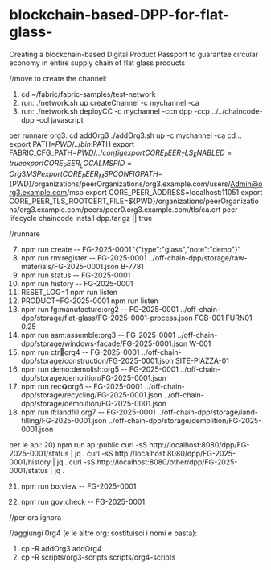 # blockchain-based-DPP-for-flat-glass-
Creating a blockchain-based Digital Product Passport to guarantee circular economy in entire supply chain of flat glass products

//move to create the channel:
1) cd ~/fabric/fabric-samples/test-network
2) run: ./network.sh up createChannel -c mychannel -ca
3) run: ./network.sh deployCC -c mychannel -ccn dpp -ccp ../../chaincode-dpp -ccl javascript

per runnare org3:
cd addOrg3
./addOrg3.sh up -c mychannel -ca
cd ..
export PATH=${PWD}/../bin:$PATH
export FABRIC_CFG_PATH=${PWD}/../config
export CORE_PEER_TLS_ENABLED=true
export CORE_PEER_LOCALMSPID=Org3MSP
export CORE_PEER_MSPCONFIGPATH=${PWD}/organizations/peerOrganizations/org3.example.com/users/Admin@org3.example.com/msp
export CORE_PEER_ADDRESS=localhost:11051
export CORE_PEER_TLS_ROOTCERT_FILE=${PWD}/organizations/peerOrganizations/org3.example.com/peers/peer0.org3.example.com/tls/ca.crt
peer lifecycle chaincode install dpp.tar.gz || true

//runnare

7)	npm run create -- FG-2025-0001 '{"type":"glass","note":"demo"}'
8)	npm run rm:register -- FG-2025-0001 ../off-chain-dpp/storage/raw-materials/FG-2025-0001.json B-7781 
9)	npm run status -- FG-2025-0001
10)	npm run history -- FG-2025-0001
11)	RESET_LOG=1 npm run listen
12)	PRODUCT=FG-2025-0001 npm run listen
14)	npm run fg:manufacture:org2 -- FG-2025-0001 ../off-chain-dpp/storage/flat-glass/FG-2025-0001-process.json FGB-001 FURN01 0.25
15)	npm run asm:assemble:org3 -- FG-2025-0001 ../off-chain-dpp/storage/windows-facade/FG-2025-0001.json W-001
16)	npm run ctr:construction:org4 -- FG-2025-0001 ../off-chain-dpp/storage/construction/FG-2025-0001.json SITE-PIAZZA-01
17)	npm run demo:demolish:org5 -- FG-2025-0001 ../off-chain-dpp/storage/demolition/FG-2025-0001.json
18) npm run rec:recycle:org6 -- FG-2025-0001 ../off-chain-dpp/storage/recycling/FG-2025-0001.json ../off-chain-dpp/storage/demolition/FG-2025-0001.json
19) npm run lf:landfill:org7 -- FG-2025-0001 ../off-chain-dpp/storage/land-filling/FG-2025-0001.json ../off-chain-dpp/storage/demolition/FG-2025-0001.json

per le api:
20) npm run api:public
curl -sS http://localhost:8080/dpp/FG-2025-0001/status  | jq .
curl -sS http://localhost:8080/dpp/FG-2025-0001/history | jq .
curl -sS http://localhost:8080/other/dpp/FG-2025-0001/status  | jq .

21) npm run bo:view -- FG-2025-0001

22) npm run gov:check -- FG-2025-0001

//per ora ignora

//aggiungi 0rg4 (e le altre org: sostituisci i nomi e basta):
1) cp -R addOrg3 addOrg4
2) cp -R scripts/org3-scripts scripts/org4-scripts